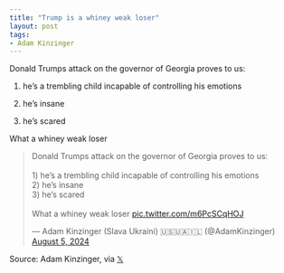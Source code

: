 ```yaml
---
title: "Trump is a whiney weak loser"
layout: post
tags:
- Adam Kinzinger
---
```


Donald Trumps attack on the governor of Georgia proves to us:

1. he’s a trembling child incapable of controlling his emotions

2. he’s insane

3. he’s scared

What a whiney weak loser

<blockquote class="twitter-tweet"><p lang="en" dir="ltr">Donald Trumps attack on the governor of Georgia proves to us:<br /><br />1) he’s a trembling child incapable of controlling his emotions<br />2) he’s insane<br />3) he’s scared<br /><br />What a whiney weak loser <a href="https://t.co/m6PcSCqHOJ">pic.twitter.com/m6PcSCqHOJ</a></p>&mdash; Adam Kinzinger (Slava Ukraini) 🇺🇸🇺🇦🇮🇱 (@AdamKinzinger) <a href="https://twitter.com/AdamKinzinger/status/1820253184503218313?ref_src=twsrc%5Etfw">August 5, 2024</a></blockquote> <script async src="https://platform.twitter.com/widgets.js" charset="utf-8"></script>

Source: Adam Kinzinger, via [𝕏](https://x.com)
